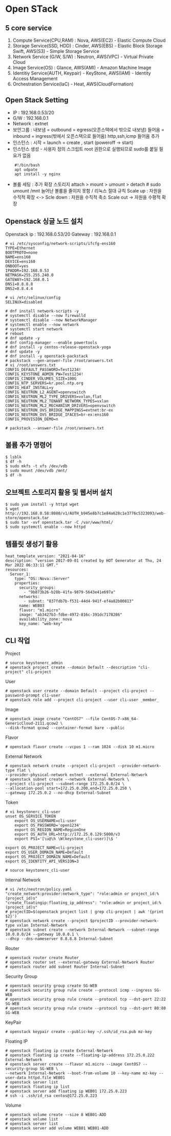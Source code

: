 # Open STack
## 5 core service
1) Compute Service(CPU,RAM) : Nova, AWS(EC2) - Elastic Compute Cloud
2) Storage Service(SSD, HDD) : Cinder, AWS(EBS) - Elastic Block Storage
                               Swift, AWS(S3) - Simple Storage Service
3) Network Service (G/W, S/W) : Neutron, AWS(VPC) - Virtual Private Cloud
4) Image Service(OS) : Glance, AWS(AMI) - Amazon Machine Image
5) Identitiy Service(AUTH, Keypair) - KeyStone, AWS(IAM) - Identity Access Management
6) Orchestration Service(IaC) - Heat, AWS(CloudFormation)

## Open Stack Setting
- IP : 192.168.0.53/20
- G/W : 192.168.0.1
- Network : extnet
- 보안그룹 : 내보냄 = outbound = egress(오픈스택에서 밖으로 내보냄)
            들어옴 = inbound = ingress(밖에서 오픈스택으로 들어옴)
            http,ssh,icmp 들어옴 추가
- 인스턴스 : 시작 = launch = create , start (poweroff -> start)
- 인스턴스 생성 - 사용자 정의 스크립트 root 권한으로 실행되므로 sudo를 붙일 필요가 없음
```
    #!/bin/bash
    apt udpate
    apt install -y nginx
```
- 볼륨 세팅 : 추가 확장 스토리지 
             attach > mount > umount > detach
             # sudo umount /mnt
             늘어난 볼륨을 줄이지 못함 / 리눅스 절대 규칙
             Scale up : 자원을 수직적 확장 <-> Scle down : 자원을 수직적 축소
             Scale out -> 자원을 수평적 확장

## Openstack 싱글 노드 설치
Openstack ip : 192.168.0.53/20
Gateway : 192.168.0.1
```
# vi /etc/sysconfig/network-scripts/ifcfg-ens160
TYPE=Ethernet
BOOTPROTO=none
NAME=ens160
DEVICE=ens160
ONBOOT=yes
IPADDR=192.168.0.53
NETMASK=255.255.240.0
GATEWAY=192.168.0.1
DNS1=8.8.8.8
DNS2=8.8.4.4
```
```
# vi /etc/selinux/config
SELINUX=disabled
```
```
# dnf install network-scripts -y
# systemctl disable --now firewalld
# systemctl disable --now NetworkManager
# systemctl enable --now network
# systemctl start network
# reboot
# dnf update -y
# dnf config-manager --enable powertools
# dnf install -y centos-release-openstack-yoga
# dnf update -y
# dnf install -y openstack-packstack
# packstack --gen-answer-file /root/answers.txt
# vi /root/answers.txt
CONFIG_DEFAULT_PASSWORD=Test1234!
CONFIG_KEYSTONE_ADMIN_PW=Test1234!
CONFIG_CINDER_VOLUMES_SIZE=100G
CONFIG_NTP_SERVERS=kr.pool.ntp.org
CONFIG_HEAT_INSTALL=y
CONFIG_NEUTRON_L2_AGENT=openvswitch
CONFIG_NEUTRON_ML2_TYPE_DRIVERS=vxlan,flat
CONFIG_NEUTRON_ML2_TENANT_NETWORK_TYPES=vxlan
CONFIG_NEUTRON_ML2_MECHANISM_DRIVERS=openvswitch
CONFIG_NEUTRON_OVS_BRIDGE_MAPPINGS=extnet:br-ex
CONFIG_NEUTRON_OVS_BRIDGE_IFACES=br-ex:ens160
CONFIG_PROVISION_DEMO=n
```
```
# packstack --answer-file /root/answers.txt 
```
## 볼륨 추가 명령어
```
$ lsblk
$ df -h
$ sudo mkfs -t xfs /dev/vdb
$ sudo mount /dev/vdb /mnt/
$ df -h
```
## 오브젝트 스토리지 활용 및 웹서버 설치
```
$ sudo yum install -y httpd wget
$ wget http://192.168.0.58:8080/v1/AUTH_b945e8b7c1e84a628c1e3776c5323093/web-store/openstack.tar
$ sudo tar -xvf openstack.tar -C /var/www/html/
$ sudo systemctl enable --now httpd
```
## 템플릿 생성기 활용
```
heat_template_version: "2021-04-16"
description: "version 2017-09-01 created by HOT Generator at Thu, 24 Mar 2022 06:33:11 GMT."
resources: 
  Server_1: 
    type: "OS::Nova::Server"
    properties: 
      security_groups: 
        - "9b873b26-b28b-41fa-9879-5643e41e697a"
      networks: 
        - subnet: "837fdb7b-f531-44d4-941f-ef4a82b00813"
      name: WEB03
      flavor: "m1.micro"
      image: "ab3427b3-fdbe-4972-816c-391dc7178286"
      availability_zone: nova
      key_name: "web-key"
```
## CLI 작업
Project
```
# source keystonerc_admin
# openstack project create --domain Default --description "cli-project" cli-project
```
User
```
# openstack user create --domain Default --project cli-project --password-prompt cli-user
# openstack role add --project cli-project --user cli-user _member_
```
Image
```
# openstack image create "CentOS7" --file CentOS-7-x86_64-GenericCloud-2111.qcow2 \
--disk-format qcow2 --container-format bare --public
```
Flavor
```
# openstack flavor create --vcpus 1 --ram 1024 --disk 10 m1.micro
```
External Network
```
# openstack network create --project cli-project --provider-network-type flat \
--provider-physical-network extnet --external External-Network
# openstack subnet create --network External-Network \
--project cli-project --subnet-range 172.25.0.0/24 \
--allocation-pool start=172.25.0.200,end=172.25.0.250 \
--gateway 172.25.0.2 --no-dhcp External-Subnet
```

Token
```
# vi keystonerc_cli-user
unset OS_SERVICE_TOKEN
    export OS_USERNAME=cli-user
    export OS_PASSWORD='open1234'
    export OS_REGION_NAME=RegionOne
    export OS_AUTH_URL=http://172.25.0.129:5000/v3
    export PS1='[\u@\h \W(keystone_cli-user)]\$ '

export OS_PROJECT_NAME=cli-project
export OS_USER_DOMAIN_NAME=Default
export OS_PROJECT_DOMAIN_NAME=Default
export OS_IDENTITY_API_VERSION=3

# source keystonerc_cli-user
```
Internal Network
```
# vi /etc/neutron/policy.yaml
"create_network:provider:network_type": "role:admin or project_id:%(project_id)s"
"create_floatingip:floating_ip_address": "role:admin or project_id:%(project_id)s"
# projectID=$(openstack project list | grep cli-project | awk '{print $2}')
# openstack network create --project $projectID --provider-network-type vxlan Internal-Network
# openstack subnet create --network Internal-Network --subnet-range 10.0.0.0/24 --gateway 10.0.0.1 \
--dhcp --dns-nameserver 8.8.8.8 Internal-Subnet
```

Router
```
# openstack router create Router
# openstack router set --external-gateway External-Network Router
# openstack router add subnet Router Internal-Subnet
```
Security Group
```
# openstack security group create SG-WEB
# openstack security group rule create --protocol icmp --ingress SG-WEB
# openstack security group rule create --protocol tcp --dst-port 22:22 SG-WEB
# openstack security group rule create --protocol tcp --dst-port 80:80 SG-WEB
```
KeyPair
```
# openstack keypair create --public-key ~/.ssh/id_rsa.pub mz-key
```
Floating IP
```
# openstack floating ip create External-Network
# openstack floating ip create --floating-ip-address 172.25.0.222 External-Network
# openstack server create --flavor m1.micro --image CentOS7 --security-group SG-WEB \
--network Internal-Network --boot-from-volume 10 --key-name mz-key --user-data httpd.file WEB01
# openstack server list
# openstack floating ip list
# openstack server add floating ip WEB01 172.25.0.223
# ssh -i .ssh/id_rsa centos@172.25.0.223
```

Volume
```
# openstack volume create --size 8 WEB01-ADD
# openstack volume list
# openstack server list
# openstack server add volume WEB01 WEB01-ADD
```